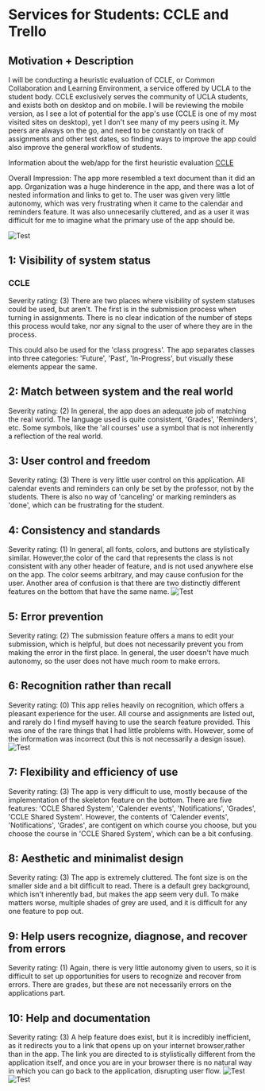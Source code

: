 # Services for Students: CCLE and Trello

## Motivation + Description
I will be conducting a heuristic evaluation of CCLE, or Common Collaboration and Learning Environment, a service offered by UCLA to the student body. CCLE exclusively serves the community of UCLA students, and exists both on desktop and on mobile. I will be reviewing the mobile version, as I see a lot of potential for the app's use (CCLE is one of my most visited sites on desktop), yet I don't see many of my peers using it. My peers are always on the go, and need to be constantly on track of assignments and other test dates, so finding ways to improve the app could also improve the general workflow of students.

Information about the web/app for the first heuristic evaluation
[CCLE](https://ccle.ucla.edu/my/)


Overall Impression:
The app more resembled a text document than it did an app. Organization was a huge hinderence in the app, and there was a lot of nested information and links to get to. The user was given very little autonomy, which was very frustrating when it came to the calendar and reminders feature. It was also unnecesarily cluttered, and as a user it was difficult for me to imagine what the primary use of the app should be.

![Test](DH&#32;101&#32;-&#32;Course&#32;Lists.png)

## 1: Visibility of system status
### CCLE
Severity rating: (3)
There are two places where visibility of system statuses could be used, but aren't. The first is in the submission process when turning in assignments. There is no clear indication of the number of steps this process would take, nor any signal to the user of where they are in the process.

This could also be used for the 'class progress'. The app separates classes into three categories: 'Future', 'Past', 'In-Progress', but visually these elements appear the same.


## 2: Match between system and the real world
Severity rating: (2)
In general, the app does an adequate job of matching the real world. The language used is quite consistent, 'Grades', 'Reminders', etc. Some symbols, like the 'all courses' use a symbol that is not inherently a reflection of the real world. 


## 3: User control and freedom
Severity rating: (3)
There is very little user control on this application. All calendar events and reminders can only be set by the professor, not by the students. There is also no way of 'canceling' or marking reminders as 'done', which can be frustrating for the student.

## 4: Consistency and standards
Severity rating: (1)
In general, all fonts, colors, and buttons are stylistically similar. However,the color of the card that represents the class is not consistent with any other header of feature, and is not used anywhere else on the app. The color seems arbitrary, and may cause confusion for the user. Another area of confusion is that there are two distinctly different features on the bottom that have the same name.
![Test](DH101_colors.png)

## 5: Error prevention
Severity rating: (2)
The submission feature offers a mans to edit your submission, which is helpful, but does not necessarily prevent you from making the error in the first place. In general, the user doesn't have much autonomy, so the user does not have much room to make errors.

## 6: Recognition rather than recall
Severity rating: (0)
This app relies heavily on recognition, which offers a pleasant experience for the user. All course and assignments are listed out, and rarely do I find myself having to use the search feature provided. This was one of the rare things that I had little problems with. However, some of the information was incorrect (but this is not necessarily a design issue).
![Test](DH&#32;101&#32;-&#32;Course&#32;Lists.png)

## 7: Flexibility and efficiency of use
Severity rating: (3)
The app is very difficult to use, mostly because of the implementation of the skeleton feature on the bottom. There are five features: 'CCLE Shared System', 'Calender events', 'Notifications', 'Grades', 'CCLE Shared System'. However, the contents of 'Calender events', 'Notifications', 'Grades', are contigent on which course you choose, but you choose the course in 'CCLE Shared System', which can be a bit confusing. 

## 8: Aesthetic and minimalist design
Severity rating: (3)
The app is extremely cluttered. The font size is on the smaller side and a bit difficult to read. There is a default grey background, which isn't inherently bad, but makes the app seem very dull. To make matters worse, multiple shades of grey are used, and it is difficult for any one feature to pop out. 

## 9: Help users recognize, diagnose, and recover from errors
Severity rating: (1)
Again, there is very little autonomy given to users, so it is difficult to set up opportunities for users to recognize and recover from errors. There are grades, but these are not necessarily errors on the applications part.

## 10: Help and documentation
Severity rating: (3)
A help feature does exist, but it is incredibly inefficient, as it redirects you to a link that opens up on your internet browser,rather than in the app. The link you are directed to is stylistically different from the application itself, and once you are in your browser there is no natural way in which you can go back to the application, disrupting user flow.
![Test](DH101_help.png)
![Test](DH101_help.png)
